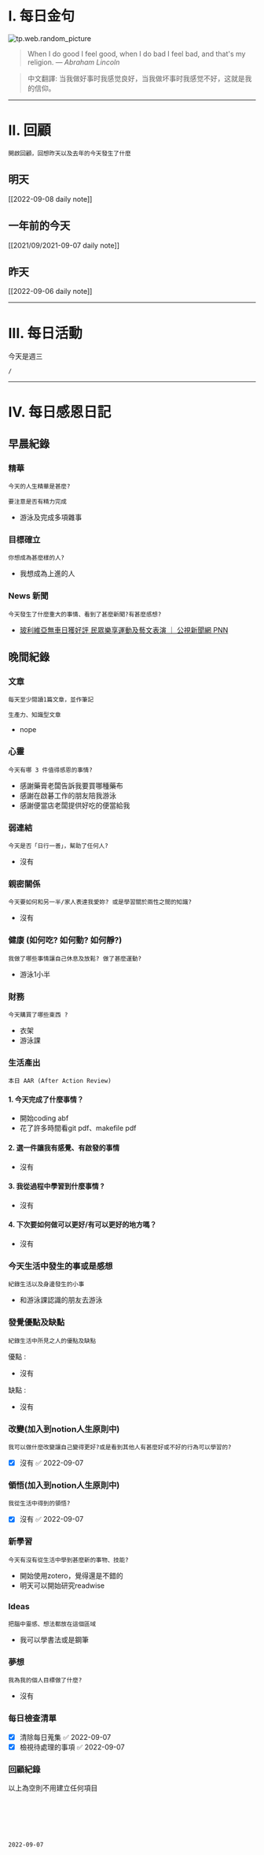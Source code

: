 # I. 每日金句
![tp.web.random_picture](https://images.unsplash.com/photo-1661254317928-43a4779fd3c0?crop=entropy&cs=tinysrgb&fit=crop&fm=jpg&h=1080&ixid=MnwxfDB8MXxyYW5kb218MHx8fHx8fHx8MTY2MjUwNzYxOQ&ixlib=rb-1.2.1&q=80&w=1920) <br>
> When I do good I feel good, when I do bad I feel bad, and that's my religion.
> — <cite>Abraham Lincoln</cite>

>中文翻譯:
>当我做好事时我感觉良好，当我做坏事时我感觉不好，这就是我的信仰。
---

# II. 回顧
```note-brown
開啟回顧，回想昨天以及去年的今天發生了什麼
```

## 明天
[[2022-09-08 daily note]]

## 一年前的今天
[[2021/09/2021-09-07 daily note]]

## 昨天
[[2022-09-06 daily note]] 


---
# III. 每日活動
今天是週三
```ActivityHistory
/

```

---
# IV. 每日感恩日記
## 早晨紀錄
### 精華
```note-brown
今天的人生精華是甚麼?
```
```note-red
要注意是否有精力完成
```
- 游泳及完成多項雜事

### 目標確立
```note-brown
你想成為甚麼樣的人?
```
- 我想成為上進的人

### News 新聞
```note-brown
今天發生了什麼重大的事情、看到了甚麼新聞?有甚麼感想?
```
- [玻利維亞無車日獲好評 民眾樂享運動及藝文表演 ｜ 公視新聞網 PNN](https://news.pts.org.tw/article/598392)

## 晚間紀錄
### 文章
```note-brown
每天至少閱讀1篇文章，並作筆記
```

```note-blue
生產力、知識型文章
```
- nope

### 心靈
```note-brown
今天有哪 3 件值得感恩的事情?
```
- 感謝藥膏老闆告訴我要買哪種藥布
- 感謝在啟碁工作的朋友陪我游泳
- 感謝便當店老闆提供好吃的便當給我

### 弱連結
```note-brown
今天是否「日行一善」，幫助了任何人?
```
- 沒有

### 親密關係
```note-brown
今天要如何和另一半/家人表達我愛妳? 或是學習關於兩性之間的知識?
```
- 沒有

### 健康 (如何吃? 如何動? 如何靜?)
```note-brown
我做了哪些事情讓自己休息及放鬆? 做了甚麼運動?
```
- 游泳1小半

### 財務
```note-brown
今天購買了哪些東西 ?
```
- 衣架
- 游泳課

### 生活產出
```note-brown
本日 AAR (After Action Review)
```

#### 1. 今天完成了什麼事情？ 
- 開始coding abf
- 花了許多時間看git pdf、makefile pdf

#### 2. 選一件讓我有感覺、有啟發的事情 
- 沒有

#### 3. 我從過程中學習到什麼事情 ? 
- 沒有

#### 4. 下次要如何做可以更好/有可以更好的地方嗎？
- 沒有

### 今天生活中發生的事或是感想
```note-brown
紀錄生活以及身邊發生的小事
```
- 和游泳課認識的朋友去游泳

### 發覺優點及缺點
```note-brown
紀錄生活中所見之人的優點及缺點
```
優點 : 
- 沒有

缺點 : 
- 沒有

### 改變(加入到notion人生原則中)
```note-brown
我可以做什麼改變讓自己變得更好?或是看到其他人有甚麼好或不好的行為可以學習的?
```
- [x] 沒有 ✅ 2022-09-07

### 領悟(加入到notion人生原則中)
```note-brown
我從生活中得到的領悟?
```
- [x] 沒有 ✅ 2022-09-07

### 新學習
```note-brown
今天有沒有從生活中學到甚麼新的事物、技能?
```
- 開始使用zotero，覺得還是不錯的
- 明天可以開始研究readwise

### Ideas
```note-brown
把腦中靈感、想法都放在這個區域
```
- 我可以學書法或是鋼筆

### 夢想
```note-brown
我為我的個人目標做了什麼?
```
- 沒有

### 每日檢查清單
- [x] 清除每日蒐集 ✅ 2022-09-07
- [x] 檢視待處理的事項 ✅ 2022-09-07
 
### 回顧紀錄

以上為空則不用建立任何項目


###  
```
 
```

###  
#### 
```

```
#### 
```

```

#### 

```
2022-09-07
```


